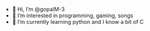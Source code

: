 - 👋 Hi, I’m @gopalM-3
- 👀 I’m interested in programming, gaming, songs
- 🌱 I’m currently learning python and I know a bit of C

<!---
gopalM-3/gopalM-3 is a ✨ special ✨ repository because its `README.md` (this file) appears on your GitHub profile.
You can click the Preview link to take a look at your changes.
--->
